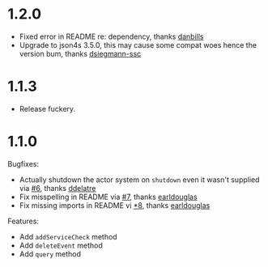 # 1.2.0
- Fixed error in README re: dependency, thanks [danbills](https://github.com/danbills)
- Upgrade to json4s 3.5.0, this may cause some compat woes hence the version bum, thanks [dsiegmann-ssc](https://github.com/dsiegmann-ssc)

# 1.1.3

- Release fuckery.

# 1.1.0

Bugfixes:
- Actually shutdown the actor system on `shutdown` even it wasn't supplied via [#6](https://github.com/gphat/datadog-scala/pull/6), thanks [ddelatre](https://github.com/ddelautre)
- Fix misspelling in README via [#7](https://github.com/gphat/datadog-scala/pull/7), thanks [earldouglas](https://github.com/earldouglas)
- Fix missing imports in README vi [*8](https://github.com/gphat/datadog-scala/pull/8), thanks [earldouglas](https://github.com/earldouglas)

Features:
- Add `addServiceCheck` method
- Add `deleteEvent` method
- Add `query` method
